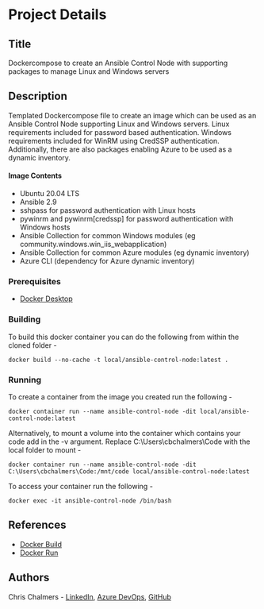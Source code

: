 # Project Details

## Title

Dockercompose to create an Ansible Control Node with supporting packages to manage Linux and Windows servers

## Description

Templated Dockercompose file to create an image which can be used as an Ansible Control Node supporting Linux and Windows servers. Linux requirements included for password based authentication. Windows requirements included for WinRM using CredSSP authentication. Additionally, there are also packages enabling Azure to be used as a dynamic inventory.

#### Image Contents

* Ubuntu 20.04 LTS
* Ansible 2.9
* sshpass for password authentication with Linux hosts
* pywinrm and pywinrm[credssp] for password authentication with Windows hosts
* Ansible Collection for common Windows modules (eg community.windows.win_iis_webapplication)
* Ansible Collection for common Azure modules (eg dynamic inventory)
* Azure CLI (dependency for Azure dynamic inventory)

### Prerequisites

* [Docker Desktop](https://www.docker.com/products/docker-desktop)

### Building

To build this docker container you can do the following from within the cloned folder -

```
docker build --no-cache -t local/ansible-control-node:latest .
```

### Running

To create a container from the image you created run the following -

```
docker container run --name ansible-control-node -dit local/ansible-control-node:latest
```

Alternatively, to mount a volume into the container which contains your code add in the -v argument. Replace C:\Users\cbchalmers\Code with the local folder to mount -

```
docker container run --name ansible-control-node -dit C:\Users\cbchalmers\Code:/mnt/code local/ansible-control-node:latest
```

To access your container run the following -

```
docker exec -it ansible-control-node /bin/bash
```

## References

* [Docker Build](https://docs.docker.com/engine/reference/commandline/build/)
* [Docker Run](https://docs.docker.com/engine/reference/commandline/run/)

## Authors

Chris Chalmers - [LinkedIn](https://uk.linkedin.com/in/chris-chalmers), [Azure DevOps](https://dev.azure.com/cbchalmers/Personal%20Development), [GitHub](https://github.com/cbchalmers)